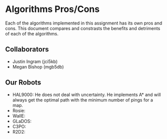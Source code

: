 # Algorithms Pros/Cons
Each of the algorithms implemented in this assignment has its own pros and cons. This document compares and constrasts the benefits and detriments of each of the algorithms.

## Collaborators
* Justin Ingram (jci5kb)
* Megan Bishop (mgb5db)

## Our Robots
* HAL9000: He does not deal with uncertainty.  He implements A* and will always get the optimal path with the minimum number of pings for a map.
* Rosie: 
* WallE:
* GLaDOS:
* C3PO:
* R2D2: 
